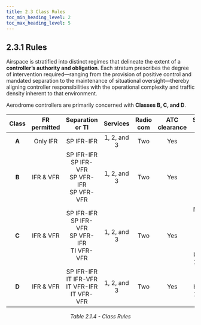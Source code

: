 ```yaml
---
title: 2.3 Class Rules
toc_min_heading_level: 2
toc_max_heading_level: 5
---
```


## 2.3.1 Rules
Airspace is stratified into distinct regimes that delineate the extent of a **controller’s authority and obligation**. Each stratum prescribes the degree of intervention required—ranging from the provision of positive control and mandated separation to the maintenance of situational oversight—thereby aligning controller responsibilities with the operational complexity and traffic density inherent to that environment. 

Aerodrome controllers are primarily concerned with **Classes B, C, and D**.

| **Class** | **FR permitted** | **Separation or TI** | **Services** | **Radio com** | **ATC clearance** | **Speed limit** |
| :-------: | :--------------: | :------------------: | :----------: | :-----------: | :---------------: | :-------------: |
|   **A**   |     Only IFR     |      SP IFR-IFR      |  1, 2, and 3 |      Two      |        Yes        |       No        |
|   **B**   |     IFR & VFR    |    SP IFR-IFR <br> SP IFR-VFR <br> SP VFR-IFR <br> SP VFR-VFR      |   1, 2, and 3   |     Two     |     Yes     |     No     |
|   **C**   |     IFR & VFR    |    SP IFR-IFR <br> SP IFR-VFR <br> SP VFR-IFR <br> TI VFR-VFR      |   1, 2, and 3   |     Two     |     Yes     | No for IFR, but the VFR 250 below 10k ft |
|   **D**   |     IFR & VFR    |    SP IFR-IFR <br> IT IFR-VFR <br> IT VFR-IFR <br> IT VFR-VFR      |   1, 2, and 3   |     Two     |     Yes     |     250 below 10k ft     |
<p style="text-align: center; font-style: italic;">
Table 2.1.4 - Class Rules
</p>